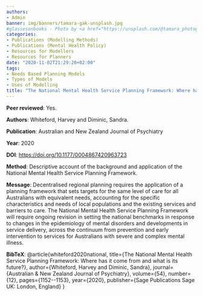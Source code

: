 ```yaml
---
authors:
- Admin
banner: img/banners/tamara-gak-unsplash.jpg
#glassesonbooks - Photo by <a href="https://unsplash.com/@tamara_photography?utm_source=unsplash&utm_medium=referral&utm_content=creditCopyText">Tamara Gak</a> on <a href="https://unsplash.com/s/photos/publication?utm_source=unsplash&utm_mediu
categories:
- Publications (Modelling Methods)
- Publications (Mental Health Policy)
- Resources for Modellers
- Resources for Planners
date: "2020-11-02T21:29:20+02:00"
tags:
- Needs Based Planning Models
- Types of Models
- Uses of Modelling
title: "The National Mental Health Service Planning Framework: Where has it come from and what is its future?"
---
```


**Peer reviewed**: Yes.

**Authors**: Whiteford, Harvey and Diminic, Sandra.

**Publication**: Australian and New Zealand Journal of Psychiatry

**Year**: 2020

**DOI**: https://doi.org/10.1177/0004867420963723

**Method**: Descriptive account of the background and application of the National Mental Health Service Planning Framework.

**Message**: Decentralised regional planning requires the application of a planning framework that sets targets for the same level of care for all Australians with equivalent needs, accounting for the specific characteristics and needs of local populations and the existing services and barriers to care. The National Mental Health Service Planning Framework will require ongoing revision in setting the national benchmarks in response to changes in the epidemiology of mental disorders and developments in service delivery, across the continuum from prevention and early intervention to services for Australians with severe and complex mental illness.


**BibTeX**: @article{whiteford2020national,
  title={The National Mental Health Service Planning Framework: Where has it come from and what is its future?},
  author={Whiteford, Harvey and Diminic, Sandra},
  journal={Australian \& New Zealand Journal of Psychiatry},
  volume={54},
  number={12},
  pages={1152--1153},
  year={2020},
  publisher={Sage Publications Sage UK: London, England}
}
